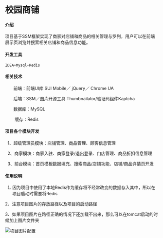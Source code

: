 # 校园商铺

#### 介绍
项目基于SSM框架实现了商家对店铺和商品的相关管理与罗列，用户可以在前端展示页浏览并搜索相关店铺和商品信息功能。

#### 开发工具
    IDEA+Mysql+Redis


#### 相关技术

       前端：前端UI库 SUI Mobile／ jQuery／ Chrome UA 

       后端：SSM／图片开源工具 Thumbnailator/验证码组件Kaptcha

       数据库：MySQL

        缓存：Redis 

#### 项目各个模块开发

  1、超级管理员模块：店铺管理、商品管理、顾客信息管理

  2、商家模块：商家入驻、商家登录/退出登录、门店管理、商品折扣信息管理

  3、前台模块：首页模板数据填充、搜索商品/店铺功能、店铺/商品详情页开发

#### 使用说明

1.  因为项目中使用了本地Redis作为缓存将不经常改变的数据存入其中，所以在项目启动时需要将Redis

2、注意项目图片的存放路径以及项目的启动路径

3、如果项目图片在路径正确的情况下还加载不出来，那么可以在tomcat启动的时候加上图片文件夹


![项目图片配置](https://images.gitee.com/uploads/images/2021/0829/160238_773b69f1_9612748.png "屏幕截图.png")

